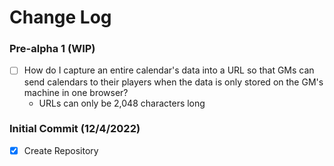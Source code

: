 # Change Log

### Pre-alpha 1 (WIP)
-   [ ] How do I capture an entire calendar's data into a URL so that GMs can send calendars to their players when the data is only stored on the GM's machine in one browser?
    - URLs can only be 2,048 characters long

### Initial Commit (12/4/2022)
-   [x] Create Repository